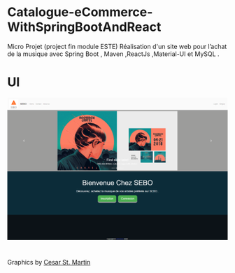 # Catalogue-eCommerce-WithSpringBootAndReact
Micro Projet (project fin module ESTE) Réalisation d'un site web pour l’achat de la musique avec Spring Boot , Maven ,ReactJs ,Material-UI et MySQL .

# UI
<img src="Screenshot_1566352570.png" width="1000" >











#
Graphics by [Cesar St. Martin]('https://www.behance.net/gallery/69226647/Cartel')
